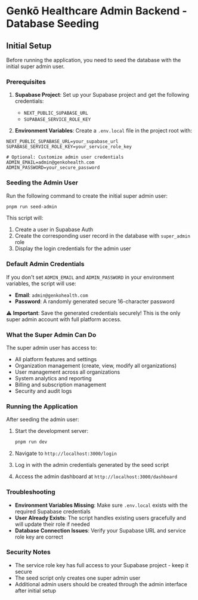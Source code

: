 # Genkō Healthcare Admin Backend - Database Seeding

## Initial Setup

Before running the application, you need to seed the database with the initial super admin user.

### Prerequisites

1. **Supabase Project**: Set up your Supabase project and get the following credentials:
   - `NEXT_PUBLIC_SUPABASE_URL`
   - `SUPABASE_SERVICE_ROLE_KEY`

2. **Environment Variables**: Create a `.env.local` file in the project root with:

```env
NEXT_PUBLIC_SUPABASE_URL=your_supabase_url
SUPABASE_SERVICE_ROLE_KEY=your_service_role_key

# Optional: Customize admin user credentials
ADMIN_EMAIL=admin@genkohealth.com
ADMIN_PASSWORD=your_secure_password
```

### Seeding the Admin User

Run the following command to create the initial super admin user:

```bash
pnpm run seed-admin
```

This script will:
1. Create a user in Supabase Auth
2. Create the corresponding user record in the database with `super_admin` role
3. Display the login credentials for the admin user

### Default Admin Credentials

If you don't set `ADMIN_EMAIL` and `ADMIN_PASSWORD` in your environment variables, the script will use:
- **Email**: `admin@genkohealth.com`
- **Password**: A randomly generated secure 16-character password

⚠️ **Important**: Save the generated credentials securely! This is the only super admin account with full platform access.

### What the Super Admin Can Do

The super admin user has access to:
- All platform features and settings
- Organization management (create, view, modify all organizations)
- User management across all organizations
- System analytics and reporting
- Billing and subscription management
- Security and audit logs

### Running the Application

After seeding the admin user:

1. Start the development server:
   ```bash
   pnpm run dev
   ```

2. Navigate to `http://localhost:3000/login`

3. Log in with the admin credentials generated by the seed script

4. Access the admin dashboard at `http://localhost:3000/dashboard`

### Troubleshooting

- **Environment Variables Missing**: Make sure `.env.local` exists with the required Supabase credentials
- **User Already Exists**: The script handles existing users gracefully and will update their role if needed
- **Database Connection Issues**: Verify your Supabase URL and service role key are correct

### Security Notes

- The service role key has full access to your Supabase project - keep it secure
- The seed script only creates one super admin user
- Additional admin users should be created through the admin interface after initial setup